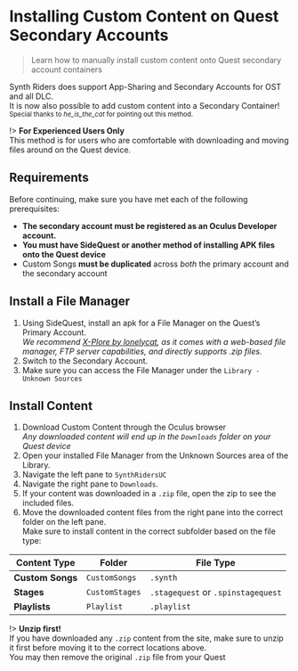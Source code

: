 # Installing Custom Content on Quest Secondary Accounts

> Learn how to manually install custom content onto Quest secondary account containers

Synth Riders does support App-Sharing and Secondary Accounts for OST and all DLC.  
It is now also possible to add custom content into a Secondary Container!  
<sub>Special thanks to <em>he_is_the_cat</em> for pointing out this method.</sub>

!> **For Experienced Users Only**  
This method is for users who are comfortable with downloading and moving files around on the Quest device.

## Requirements

Before continuing, make sure you have met each of the following prerequisites:

- **The secondary account must be registered as an Oculus Developer account.**
- **You must have SideQuest or another method of installing APK files onto the Quest device**
- Custom Songs **must be duplicated** across _both_ the primary account and the secondary account

## Install a File Manager

1. Using SideQuest, install an apk for a File Manager on the Quest’s Primary Account.  
   _We recommend [X-Plore by lonelycat](http://www.lonelycatgames.com/apps/xplore), as it comes with a web-based file manager, FTP server capabilities, and directly supports .zip files._
2. Switch to the Secondary Account.
3. Make sure you can access the File Manager under the `Library - Unknown Sources`

## Install Content

1. Download Custom Content through the Oculus browser  
   _Any downloaded content will end up in the `Downloads` folder on your Quest device_
2. Open your installed File Manager from the Unknown Sources area of the Library.
3. Navigate the left pane to `SynthRidersUC`
4. Navigate the right pane to `Downloads`.
5. If your content was downloaded in a `.zip` file, open the zip to see the included files.
6. Move the downloaded content files from the right pane into the correct folder on the left pane.  
   Make sure to install content in the correct subfolder based on the file type:

| Content Type     | Folder         | File Type                          |
|------------------|----------------|------------------------------------|
| **Custom Songs** | `CustomSongs`  | `.synth`                           |
| **Stages**       | `CustomStages` | `.stagequest` or `.spinstagequest` |
| **Playlists**    | `Playlist`     | `.playlist`                        |

!> **Unzip first!**  
If you have downloaded any `.zip` content from the site, make sure to unzip it first before moving it to the correct locations above.  
You may then remove the original `.zip` file from your Quest
